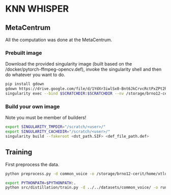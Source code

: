 # KNN WHISPER

## MetaCentrum
All the computation was done at the MetaCentrum.

### Prebuilt image
Download the provided singularity image (built based on the /docker/pytorch-ffmpeg-opencv.def), invoke the singularity shell and then do whatever you want to do.

```bash
pip install gdown
gdown https://drive.google.com/file/d/1YdXr3iwlSx0-Bnt6JkCrvcRctPxZPt2h/view?usp=sharing
singularity exec --bind $SCRATCHDIR:$SCRATCHDIR --nv /storage/brno12-cerit/home/xtlust05/images/pytorch-ffmpeg-opencv.SIF bash
```

### Build your own image
Note you must be member of builders!

```bash
export SINGULARITY_TMPDIR="/scratch/<user>/"
export SINGULARITY_CACHEDIR="/scratch/<user>/"
singularity build --fakeroot <dst_path.SIF> <def_file_path.def>
```

## Training
First preprocess the data.
```bash
python preprocess.py -d common_voice -o /storage/brno12-cerit/home/xtlust05/datasets/common_voice/
```

```bash
export PYTHONPATH=$PYTHONPATH:.
python src/distillation/train.py -d ../../datasets/common_voice/ -o runs/ -t seq2seq -b 16
```